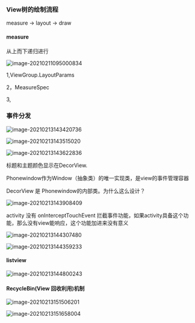 ### View树的绘制流程

measure -> layout -> draw

#### measure

从上而下递归进行

![image-20210211095000834](image-20210211095000834.png)

1,ViewGroup.LayoutParams 

2，MeasureSpec

3,



### 事件分发



![image-20210213143420736](image-20210213143420736.png)

![image-20210213143515020](image-20210213143515020.png)



![image-20210213143622836](image-20210213143622836.png)



标题和主题颜色显示在DecorView.

Phonewindow作为Window（抽象类）的唯一实现类，是view的事件管理容器

DecorView 是 Phonewindow的内部类。为什么这么设计？

![image-20210213143908409](image-20210213143908409.png)

activity 没有 onInterceptTouchEvent 拦截事件功能，如果activity具备这个功能，那么没有view能响应，这个功能加进来没有意义

![image-20210213144307480](image-20210213144307480.png)

![image-20210213144359233](image-20210213144359233.png)

#### listview

![image-20210213144800243](image-20210213144800243.png)



#### RecycleBin(View 回收利用)机制

![image-20210213151506201](image-20210213151506201.png)

![image-20210213151658004](image-20210213151658004.png)







































